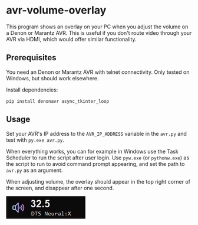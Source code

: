 # avr-volume-overlay
This program shows an overlay on your PC when you adjust the volume on a Denon or Marantz AVR.
This is useful if you don't route video through your AVR via HDMI, which would offer similar functionality.

## Prerequisites
You need an Denon or Marantz AVR with telnet connectivity.
Only tested on Windows, but should work elsewhere.

Install dependencies:
```
pip install denonavr async_tkinter_loop
```

## Usage
Set your AVR's IP address to the `AVR_IP_ADDRESS` variable in the `avr.py` and test with `py.exe avr.py`.

When everything works, you can for example in Windows use the Task Scheduler to run the script after user login. Use `pyw.exe` (or `pythonw.exe`) as the script to run to avoid command prompt appearing, and set the path to `avr.py` as an argument.

When adjusting volume, the overlay should appear in the top right corner of the screen, and disappear after one second.

![alt text](https://github.com/stuomas/avr-volume-overlay/blob/main/screenshot.jpg?raw=true)
